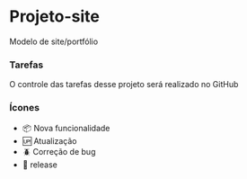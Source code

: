 # Projeto-site

Modelo de site/portfólio  

### Tarefas

O controle das tarefas desse projeto será realizado no GitHub

### Ícones

- :package: Nova funcionalidade
- :up: Atualização
- :beetle: Correção de bug
- :checkered_flag: release